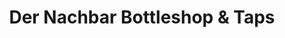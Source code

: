 ---
title: "Der Nachbar Bottleshop & Taps"
url: /durham/der-nachbar-bottleshop-and-taps/
shop: alcohol
---